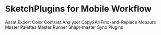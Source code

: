 # SketchPlugins for Mobile Workflow

Asset Export
Color Contrast Analyser
Copy2All
Find-and-Replace
Measure Master
Palettes Master
Runner
Shapr-master
Sync Plugins


